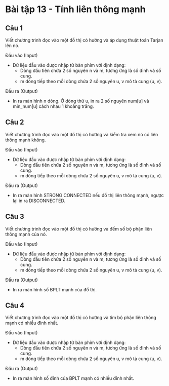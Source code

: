 # Bài tập 13 - Tính liên thông mạnh
## Câu 1
Viết chương trình đọc vào một đồ thị có hướng và áp dụng thuật toán Tarjan lên nó.

Đầu vào (Input)
- Dữ liệu đầu vào được nhập từ bàn phím với định dạng:
  - Dòng đầu tiên chứa 2 số nguyên n và m, tương ứng là số đỉnh và số cung.
  - m dòng tiếp theo mỗi dòng chứa 2 số nguyên u, v mô tả cung (u, v).

Đầu ra (Output)
- In ra màn hình n dòng. Ở dòng thứ u, in ra 2 số nguyên num[u] và min_num[u] cách nhau 1 khoảng trắng.

## Câu 2
Viết chương trình đọc vào một đồ thị có hướng và kiểm tra xem nó có liên thông mạnh không.

Đầu vào (Input)
- Dữ liệu đầu vào được nhập từ bàn phím với định dạng:
  - Dòng đầu tiên chứa 2 số nguyên n và m, tương ứng là số đỉnh và số cung.
  - m dòng tiếp theo mỗi dòng chứa 2 số nguyên u, v mô tả cung (u, v).

Đầu ra (Output)
- In ra màn hình STRONG CONNECTED nếu đồ thị liên thông mạnh, ngược lại in ra DISCONNECTED.

## Câu 3
Viết chương trình đọc vào một đồ thị có hướng và đếm số bộ phận liên thông mạnh của nó.

Đầu vào (Input)
- Dữ liệu đầu vào được nhập từ bàn phím với định dạng:
  - Dòng đầu tiên chứa 2 số nguyên n và m, tương ứng là số đỉnh và số cung.
  - m dòng tiếp theo mỗi dòng chứa 2 số nguyên u, v mô tả cung (u, v).

Đầu ra (Output)
- In ra màn hình số BPLT mạnh của đồ thị.

## Câu 4
Viết chương trình đọc vào một đồ thị có hướng và tìm bộ phận liên thông mạnh có nhiều đỉnh nhất.

Đầu vào (Input)
- Dữ liệu đầu vào được nhập từ bàn phím với định dạng:
  - Dòng đầu tiên chứa 2 số nguyên n và m, tương ứng là số đỉnh và số cung.
  - m dòng tiếp theo mỗi dòng chứa 2 số nguyên u, v mô tả cung (u, v).

Đầu ra (Output)
- In ra màn hình số đỉnh của BPLT mạnh có nhiều đỉnh nhất.
